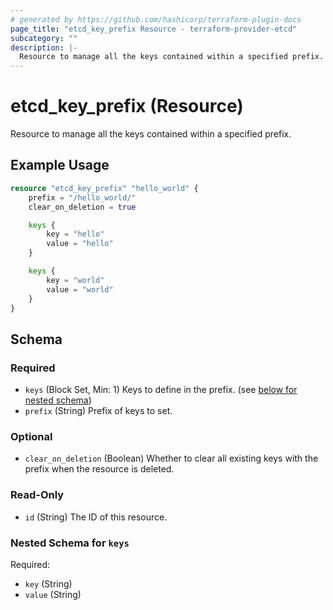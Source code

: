 ```yaml
---
# generated by https://github.com/hashicorp/terraform-plugin-docs
page_title: "etcd_key_prefix Resource - terraform-provider-etcd"
subcategory: ""
description: |-
  Resource to manage all the keys contained within a specified prefix.
---
```


# etcd_key_prefix (Resource)

Resource to manage all the keys contained within a specified prefix.

## Example Usage

```terraform
resource "etcd_key_prefix" "hello_world" {
    prefix = "/hello_world/"
    clear_on_deletion = true

    keys {
        key = "hello"
        value = "hello"
    }

    keys {
        key = "world"
        value = "world"
    }
}
```

<!-- schema generated by tfplugindocs -->
## Schema

### Required

- `keys` (Block Set, Min: 1) Keys to define in the prefix. (see [below for nested schema](#nestedblock--keys))
- `prefix` (String) Prefix of keys to set.

### Optional

- `clear_on_deletion` (Boolean) Whether to clear all existing keys with the prefix when the resource is deleted.

### Read-Only

- `id` (String) The ID of this resource.

<a id="nestedblock--keys"></a>
### Nested Schema for `keys`

Required:

- `key` (String)
- `value` (String)
